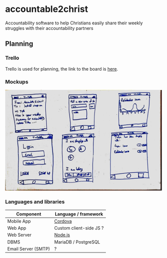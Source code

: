 # accountable2christ
Accountability software to help Christians easily share their weekly struggles with their accountability partners

## Planning

### Trello
Trello is used for planning, the link to the board is [here](https://trello.com/b/m69twmED/accountable2christ).

### Mockups
![Whiteboard initial mockup for accountable2christ user interface](accountable2christ_mockups_1.jpg)

### Languages and libraries

Component|Language / framework
---|---
Mobile App | [Cordova](https://cordova.apache.org/)
Web App | Custom client-side JS ?
Web Server | [Node.js](https://node.js)
DBMS | MariaDB / PostgreSQL
Email Server (SMTP) | ?
